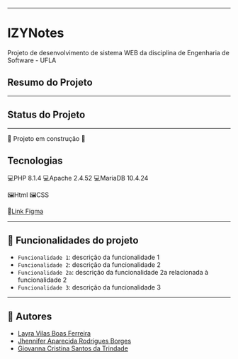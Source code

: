 
---

# IZYNotes
Projeto de desenvolvimento de sistema WEB da disciplina de Engenharia de Software - UFLA 

## Resumo do Projeto
---

## Status do Projeto
---
:construction: Projeto em construção :construction:

## Tecnologias

💻PHP 8.1.4
💻Apache 2.4.52
💻MariaDB 10.4.24

🖼Html
🖼CSS

:art:<a href="https://www.figma.com/file/s7kTzMO06K9gTnJTsscyFG/Eng.-Software?node-id=0%3A1" target="_blank">Link Figma</a>

---

## :hammer: Funcionalidades do projeto

- `Funcionalidade 1`: descrição da funcionalidade 1
- `Funcionalidade 2`: descrição da funcionalidade 2
- `Funcionalidade 2a`: descrição da funcionalidade 2a relacionada à funcionalidade 2
- `Funcionalidade 3`: descrição da funcionalidade 3

---

## :woman: Autores
- <a href="https://github.com/Layravbf" target="_blank">Layra Vilas Boas Ferreira</a>
- <a href="https://github.com/jh-ennifer" target="_blank">Jhennifer Aparecida Rodrigues Borges</a>
- <a href="https://github.com/giovannatrindade" target="_blank">Giovanna Cristina Santos da Trindade</a>


